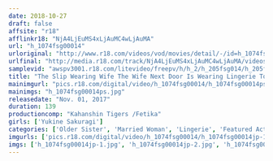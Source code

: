 ```yaml
---
date: 2018-10-27
draft: false
affsite: "r18"
afflinkr18: "NjA4LjEuMS4xLjAuMC4wLjAuMA"
url: "h_1074fsg00014"
urloriginal: "http://www.r18.com/videos/vod/movies/detail/-/id=h_1074fsg00014"
urlfinal: "http://media.r18.com/track/NjA4LjEuMS4xLjAuMC4wLjAuMA/videos/vod/movies/detail/-/id=h_1074fsg00014"
samplevid: "awspv3001.r18.com/litevideo/freepv/h/h_2/h_205fsg014/h_205fsg014_dmb_w.mp4"
title: "The Slip Wearing Wife The Wife Next Door Is Wearing Lingerie To Lure You To Temptation Slip Theater 5 Yukine Sakuragi"
mainimgurl: "pics.r18.com/digital/video/h_1074fsg00014/h_1074fsg00014ps.jpg"
mainimgs: "h_1074fsg00014ps.jpg"
releasedate: "Nov. 01, 2017"
duration: 139
productioncomp: "Kahanshin Tigers /Fetika"
girls: ['Yukine Sakuragi']
categories: ['Older Sister', 'Married Woman', 'Lingerie', 'Featured Actress', 'BUKKAKE', 'Facial', 'Hi-Def']
imgurls: ['pics.r18.com/digital/video/h_1074fsg00014/h_1074fsg00014jp-1.jpg', 'pics.r18.com/digital/video/h_1074fsg00014/h_1074fsg00014jp-2.jpg', 'pics.r18.com/digital/video/h_1074fsg00014/h_1074fsg00014jp-3.jpg', 'pics.r18.com/digital/video/h_1074fsg00014/h_1074fsg00014jp-4.jpg', 'pics.r18.com/digital/video/h_1074fsg00014/h_1074fsg00014jp-5.jpg', 'pics.r18.com/digital/video/h_1074fsg00014/h_1074fsg00014jp-6.jpg', 'pics.r18.com/digital/video/h_1074fsg00014/h_1074fsg00014jp-7.jpg', 'pics.r18.com/digital/video/h_1074fsg00014/h_1074fsg00014jp-8.jpg', 'pics.r18.com/digital/video/h_1074fsg00014/h_1074fsg00014jp-9.jpg', 'pics.r18.com/digital/video/h_1074fsg00014/h_1074fsg00014jp-10.jpg', 'pics.r18.com/digital/video/h_1074fsg00014/h_1074fsg00014jp-11.jpg', 'pics.r18.com/digital/video/h_1074fsg00014/h_1074fsg00014jp-12.jpg', 'pics.r18.com/digital/video/h_1074fsg00014/h_1074fsg00014jp-13.jpg', 'pics.r18.com/digital/video/h_1074fsg00014/h_1074fsg00014jp-14.jpg', 'pics.r18.com/digital/video/h_1074fsg00014/h_1074fsg00014jp-15.jpg', 'pics.r18.com/digital/video/h_1074fsg00014/h_1074fsg00014jp-16.jpg', 'pics.r18.com/digital/video/h_1074fsg00014/h_1074fsg00014jp-17.jpg', 'pics.r18.com/digital/video/h_1074fsg00014/h_1074fsg00014jp-18.jpg', 'pics.r18.com/digital/video/h_1074fsg00014/h_1074fsg00014jp-19.jpg', 'pics.r18.com/digital/video/h_1074fsg00014/h_1074fsg00014jp-20.jpg']
imgs: ['h_1074fsg00014jp-1.jpg', 'h_1074fsg00014jp-2.jpg', 'h_1074fsg00014jp-3.jpg', 'h_1074fsg00014jp-4.jpg', 'h_1074fsg00014jp-5.jpg', 'h_1074fsg00014jp-6.jpg', 'h_1074fsg00014jp-7.jpg', 'h_1074fsg00014jp-8.jpg', 'h_1074fsg00014jp-9.jpg', 'h_1074fsg00014jp-10.jpg', 'h_1074fsg00014jp-11.jpg', 'h_1074fsg00014jp-12.jpg', 'h_1074fsg00014jp-13.jpg', 'h_1074fsg00014jp-14.jpg', 'h_1074fsg00014jp-15.jpg', 'h_1074fsg00014jp-16.jpg', 'h_1074fsg00014jp-17.jpg', 'h_1074fsg00014jp-18.jpg', 'h_1074fsg00014jp-19.jpg', 'h_1074fsg00014jp-20.jpg']
---
```

